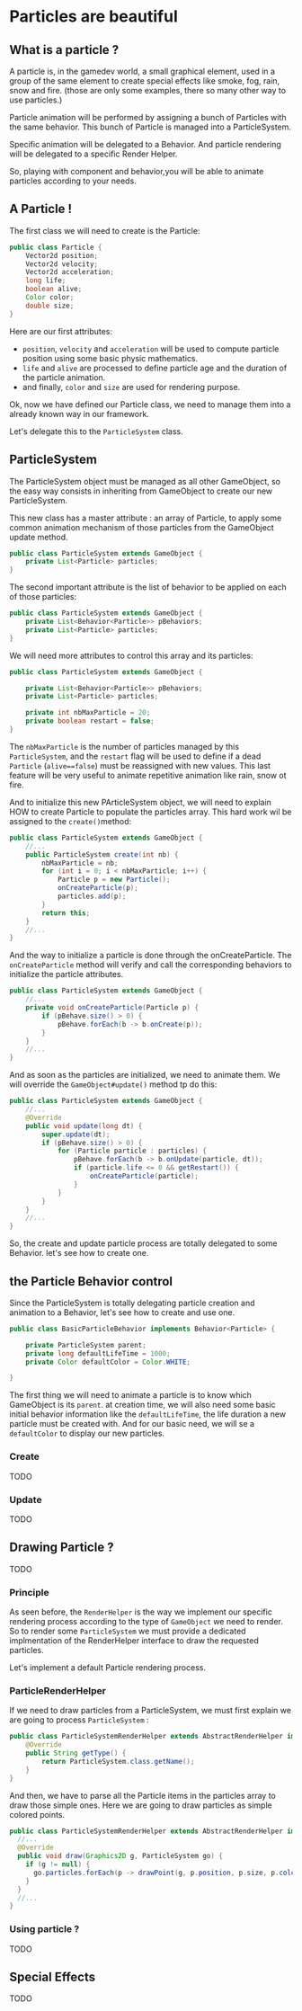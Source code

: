 # Particles are beautiful

## What is a particle ?

A particle is, in the gamedev world, a small graphical element, used in a group of the same element to create special
effects like smoke, fog, rain, snow and fire. (those are only some examples, there so many other way to use particles.)

Particle animation will be performed by assigning a bunch of Particles with the same behavior. This bunch of Particle is
managed into a ParticleSystem.

Specific animation will be delegated to a Behavior. And particle rendering will be delegated to a specific Render
Helper.

So, playing with component and behavior,you will be able to animate particles according to your needs.

## A Particle !

The first class we will need to create is the Particle:

```java
public class Particle {
    Vector2d position;
    Vector2d velocity;
    Vector2d acceleration;
    long life;
    boolean alive;
    Color color;
    double size;
}
```

Here are our first attributes:

- `position`, `velocity` and `acceleration` will be used to compute particle position using some basic physic
  mathematics.
- `life` and `alive` are processed to define particle age and the duration of the particle animation.
- and finally, `color` and `size` are used for rendering purpose.

Ok, now we have defined our Particle class, we need to manage them into a already known way in our framework.

Let's delegate this to the `ParticleSystem` class.

## ParticleSystem

The ParticleSystem object must be managed as all other GameObject, so the easy way consists in inheriting from
GameObject to create our new ParticleSystem.

This new class has a master attribute : an array of Particle, to apply some common animation mechanism of those
particles from the GameObject update method.

```java
public class ParticleSystem extends GameObject {
    private List<Particle> particles;
}
```

The second important attribute is the list of behavior to be applied on each of those particles:

```java
public class ParticleSystem extends GameObject {
    private List<Behavior<Particle>> pBehaviors;
    private List<Particle> particles;
}
```

We will need more attributes to control this array and its particles:

```java
public class ParticleSystem extends GameObject {

    private List<Behavior<Particle>> pBehaviors;
    private List<Particle> particles;

    private int nbMaxParticle = 20;
    private boolean restart = false;
}
```

The `nbMaxParticle` is the number of particles managed by this `ParticleSystem`, and the `restart` flag will be used to
define if a dead `Particle` (`alive==false`) must be reassigned with new values. This last feature will be very useful
to animate repetitive animation like rain, snow ot fire.

And to initialize this new PArticleSystem object, we will need to explain HOW to create Particle to populate the
particles array. This hard work wil be assigned to the `create()`method:

```java
public class ParticleSystem extends GameObject {
    //...
    public ParticleSystem create(int nb) {
        nbMaxParticle = nb;
        for (int i = 0; i < nbMaxParticle; i++) {
            Particle p = new Particle();
            onCreateParticle(p);
            particles.add(p);
        }
        return this;
    }
    //...
}
```

And the way to initialize a particle is done through the onCreateParticle. The `onCreateParticle` method will verify and
call the corresponding behaviors to initialize the particle attributes.

```java
public class ParticleSystem extends GameObject {
    //...
    private void onCreateParticle(Particle p) {
        if (pBehave.size() > 0) {
            pBehave.forEach(b -> b.onCreate(p));
        }
    }
    //...
}
```

And as soon as the particles are initialized, we need to animate them. We will override the `GameObject#update()` method
tp do this:

```java
public class ParticleSystem extends GameObject {
    //...
    @Override
    public void update(long dt) {
        super.update(dt);
        if (pBehave.size() > 0) {
            for (Particle particle : particles) {
                pBehave.forEach(b -> b.onUpdate(particle, dt));
                if (particle.life <= 0 && getRestart()) {
                    onCreateParticle(particle);
                }
            }
        }
    }
    //...
}
```

So, the create and update particle process are totally delegated to some Behavior. let's see how to create one.

## the Particle Behavior control

Since the ParticleSystem is totally delegating particle creation and animation to a Behavior, let's see how to create
and use one.

```java
public class BasicParticleBehavior implements Behavior<Particle> {

    private ParticleSystem parent;
    private long defaultLifeTime = 1000;
    private Color defaultColor = Color.WHITE;

}
```

The first thing we will need to animate a particle is to know which GameObject is its `parent`. at creation time, we
will also need some basic initial behavior information like the `defaultLifeTime`, the life duration a new particle must
be created with. And for our basic need, we will se a `defaultColor` to display our new particles.

### Create

TODO

### Update

TODO

## Drawing Particle ?

TODO

### Principle

As seen before, the `RenderHelper` is the way we implement our specific rendering process according to the type of
`GameObject` we need to render. So to render some  `ParticleSystem` we must provide a dedicated implmentation of the
RenderHelper interface to draw the requested particles.

Let's implement a default Particle rendering process.

### ParticleRenderHelper

If we need to draw particles from a ParticleSystem, we must first explain we are going to process `ParticleSystem` :

```java
public class ParticleSystemRenderHelper extends AbstractRenderHelper implements RenderHelper<ParticleSystem> {
    @Override
    public String getType() {
        return ParticleSystem.class.getName();
    }
}
```

And then, we have to parse all the Particle items in the particles array to draw those simple ones. Here we are going to
draw particles as simple colored points.

```java
public class ParticleSystemRenderHelper extends AbstractRenderHelper implements RenderHelper<ParticleSystem> {
  //...
  @Override
  public void draw(Graphics2D g, ParticleSystem go) {
    if (g != null) {
      go.particles.forEach(p -> drawPoint(g, p.position, p.size, p.color));
    }
  }
  //...
}
```

### Using particle ?

TODO

## Special Effects
TODO